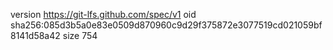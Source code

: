 version https://git-lfs.github.com/spec/v1
oid sha256:085d3b5a0e83e0509d870960c9d29f375872e3077519cd021059bf8141d58a42
size 754
